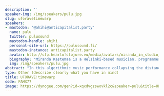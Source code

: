 ```yaml
---
description: ''
speaker-img: /img/speakers/pulu.jpg
slug: uforavetimewarp
speakers:
- mastodon: '@ahihi@anticapitalist.party'
  name: pulu
  twitter: pulusound
  mastodon-handle: ahihi
  personal-site-url: https://pulusound.fi/
  mastodon-instance: anticapitalist.party
  avatar: http://cfp.heartofclojure.eu/media/avatars/miranda_in_studio_LEfBr8X.jpg
  biography: "Miranda Kastemaa is a Helsinki-based musician, programmer and sound designer exploring sonic universes through a variety of algorithmic, electronic and acoustic means. Since 2002, they have worked with DAWs, livecoding, retrocomputing, field recording, game development, sensors, microcontrollers, game boys, piano and more, to create musical-visual instruments, interactive installations, participatory performances, as well as plain old tunes. Their scattershot and fragmentary artistic process is reflected in the resulting sounds, which meander through numerous styles like trance, ambient, drum & bass, downtempo, and noise, as well as the various aliases under which they've released music, including Foldplop, Verkosto and pulu.\r\n\r\n- https://pulusound.fi/\r\n- https://pulu.bandcamp.com/\r\n- https://tiktok.com/@pigeonisms\r\n- https://youtube.com/@pulusound\r\n- https://soundcloud.com/pulusound"
  img: /img/speakers/pulu.jpg
abstract: "In this algorithmic music performance collapsing the distance between 2000 and 2024, pulu unleashes a janky multi-computer contraption^W^W^Wcustom code-jockeying system to conjure hacker dreamworlds and hypnotic trance-scapes!\r\n\r\nFunctional programming permeates the performance, with SuperCollider 2 for Mac OS 9, TidalCycles (Haskell) and Emacs Lisp all playing a part in making the whole thing work(?)"
type: Other (describe clearly what you have in mind)
title: UFORAVE!timewarp
code: PAMX77
image: https://dynogee.com/gen?id=xqxdvgzswovkl2c&speaker=pulu&title=UFORAVE%21timewarp&type=Other+%28describe+clearly+what+you+have+in+mind%29&img=https%3A//2024.heartofclojure.eu/img/speakers/pulu.jpg%3Fv%3D1725345459243
---
```

